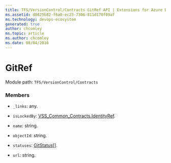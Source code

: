 ```yaml
---
title: TFS/VersionControl/Contracts GitRef API | Extensions for Azure DevOps Services
ms.assetid: d8825b82-f6a0-ec23-7306-811d170f09af
ms.technology: devops-ecosystem
generated: true
author: chcomley
ms.topic: article
ms.author: chcomley
ms.date: 08/04/2016
---
```


# GitRef

Module path: `TFS/VersionControl/Contracts`

### Members

- `_links`: any.

- `isLockedBy`: [VSS_Common_Contracts.IdentityRef](../../../VSS/WebApi/Contracts/IdentityRef.md).

- `name`: string.

- `objectId`: string.

- `statuses`: [GitStatus](../../../TFS/VersionControl/Contracts/GitStatus.md)[].

- `url`: string.
